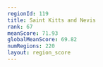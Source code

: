 ```yaml
---
regionId: 119
title: Saint Kitts and Nevis
rank: 67
meanScore: 71.93
globalMeanScore: 69.82
numRegions: 220
layout: region_score
---
```

